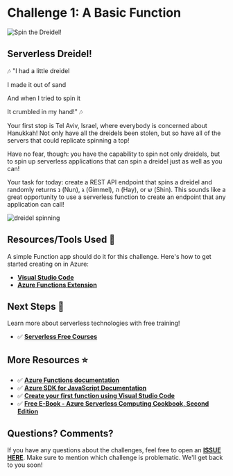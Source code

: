 # Challenge 1: A Basic Function

![Spin the Dreidel!](https://res.cloudinary.com/jen-looper/image/upload/v1575132446/images/challenge-1_lriuc2.jpg)

## Serverless Dreidel!

🎶 "I had a little dreidel

I made it out of sand

And when I tried to spin it

It crumbled in my hand!" 🎶

Your first stop is Tel Aviv, Israel, where everybody is concerned about Hanukkah! Not only have all the dreidels been stolen, but so have all of the servers that could replicate spinning a top!

Have no fear, though: you have the capability to spin not only dreidels, but to spin up serverless applications that can spin a dreidel just as well as you can!

Your task for today: create a REST API endpoint that spins a dreidel and randomly returns נ (Nun), ג (Gimmel), ה (Hay), or ש (Shin). This sounds like a great opportunity to use a serverless function to create an endpoint that any application can call!

![dreidel spinning](https://media.giphy.com/media/3oxHQDYNRtgTKiYEBG/giphy.gif)

## Resources/Tools Used 🚀

A simple Function app should do it for this challenge. Here's how to get started creating on in Azure:

-   **[Visual Studio Code](https://code.visualstudio.com/?WT.mc_id=25daysofserverless-github-cxa)**
-   **[Azure Functions Extension](https://marketplace.visualstudio.com/items?itemName=ms-azuretools.vscode-azurefunctions&WT.mc_id=25daysofserverless-github-cxa)**

## Next Steps 🏃

Learn more about serverless technologies with free training!

-   ✅ **[Serverless Free Courses](https://docs.microsoft.com/learn/browse/?term=azure%20functions&WT.mc_id=25daysofserverless-github-cxa)**


## More Resources ⭐️

-   ✅ **[Azure Functions documentation](https://docs.microsoft.com/azure/azure-functions/?WT.mc_id=25daysofserverless-github-cxa)**
-   ✅ **[Azure SDK for JavaScript Documentation](https://docs.microsoft.com/azure/javascript/?WT.mc_id=25daysofserverless-github-cxa)**
-   ✅ **[Create your first function using Visual Studio Code](https://docs.microsoft.com/azure/azure-functions/functions-create-first-function-vs-code?WT.mc_id=25daysofserverless-github-cxa)**
-   ✅ **[Free E-Book - Azure Serverless Computing Cookbook, Second Edition](https://azure.microsoft.com/resources/azure-serverless-computing-cookbook/?WT.mc_id=25daysofserverless-github-cxa)**

## Questions? Comments?

If you have any questions about the challenges, feel free to open an **[ISSUE HERE](https://github.com/microsoft/25-days-of-serverless/issues)**. Make sure to mention which challenge is problematic. We'll get back to you soon!
